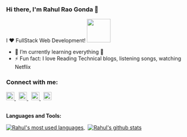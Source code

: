 
### Hi there, I'm Rahul Rao Gonda 👋

I ❤️ FullStack Web Development! <img height="64px" src="https://raw.githubusercontent.com/praveenorugantitech/praveenorugantitech/master/images/Developer.gif">

- 🌱 I’m currently learning everything 🤣
- ⚡ Fun fact: I love Reading Technical blogs, listening songs, watching Netflix

### Connect with me:

<a href="https://twitter.com/rahulrao20">
  <img alt="Rajeev's Twitter" width="22px" src="https://cdn.jsdelivr.net/npm/simple-icons@v3/icons/twitter.svg" />
</a> &nbsp;
<a href="https://linkedin.com/in/rahulraogrr">
  <img alt="Rajeev's Linkdein" width="22px" src="https://cdn.jsdelivr.net/npm/simple-icons@v3/icons/linkedin.svg" />
</a> &nbsp;
<a href="https://www.facebook.com/rahulrao20/">
  <img alt="Rajeev's Facebook" width="22px" src="https://cdn.jsdelivr.net/npm/simple-icons@v3/icons/facebook.svg" />
</a>  &nbsp;
<a href="https://instagram.com/rahulrao20/">
  <img alt="Rajeev's Instagram" width="22px" src="https://cdn.jsdelivr.net/npm/simple-icons@v3/icons/instagram.svg" />
</a>
<br/>
<br/>

**Languages and Tools:**  

<a href="https://github.com/rahulraogrr">
  <img align="center" src="https://github-readme-stats.vercel.app/api/top-langs/?username=rahulraogrr&theme=light&count_private=true&layout=compact" alt="Rahul's most used languages" />
</a>
&nbsp;
<a href="https://github.com/rahulraogrr">
 <img align="center" src="https://github-readme-stats.vercel.app/api?username=rahulraogrr&show_icons=true&theme=light&line_height=27&include_all_commits=true&count_private=true&hide=issues,prs,contribs" alt="Rahul's github stats"/>
</a>
